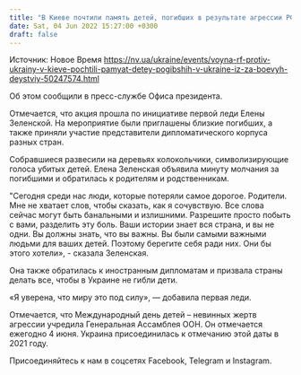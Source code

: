 ```yaml
---
title: "В Киеве почтили память детей, погибших в результате агрессии РФ против Украины"
date: Sat, 04 Jun 2022 15:27:00 +0300
draft: false
---
```

Источник: Новое Время https://nv.ua/ukraine/events/voyna-rf-protiv-ukrainy-v-kieve-pochtili-pamyat-detey-pogibshih-v-ukraine-iz-za-boevyh-deystviy-50247574.html


Об этом сообщили в пресс-службе Офиса президента.

Отмечается, что акция прошла по инициативе первой леди Елены Зеленской. На мероприятие были приглашены близкие погибших, а также приняли участие представители дипломатического корпуса разных стран.

Собравшиеся развесили на деревьях колокольчики, символизирующие голоса убитых детей. Елена Зеленская объявила минуту молчания за погибшими и обратилась к родителям и родственникам.

 "Сегодня среди нас люди, которые потеряли самое дорогое. Родители. Мне не хватает слов, чтобы сказать, как я сочувствую. Все слова сейчас могут быть банальными и излишними. Разрешите просто побыть с вами, разделить эту боль. Ваши истории знает вся страна, и вы не одни. Вы должны знать, что вы важны. Вы были самыми важными людьми для ваших детей. Поэтому берегите себя ради них. Они бы этого хотели», - сказала Зеленская.

Она также обратилась к иностранным дипломатам и призвала страны делать все, чтобы в Украине не гибли дети.

«Я уверена, что миру это под силу», — добавила первая леди.

 Отмечается, что Международный день детей – невинных жертв агрессии учредила Генеральная Ассамблея ООН. Он отмечается ежегодно 4 июня. Украина присоединилась к отмечанию этой даты в 2021 году.

Присоединяйтесь к нам в соцсетях Facebook, Telegram и Instagram.
